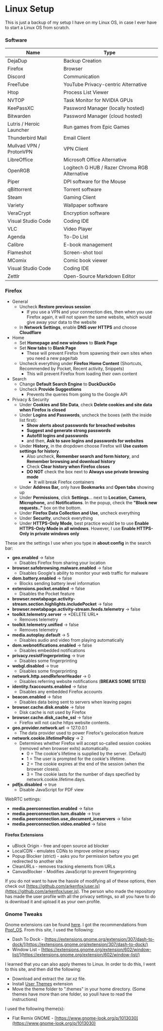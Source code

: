 # Linux Setup

This is just a backup of my setup I have on my Linux OS, in case I ever have to start a Linux OS from scratch.

### Software

| Name                     | Type                                          |
| ------------------------ | --------------------------------------------- |
| DejaDup                  | Backup Creation                               |
| Firefox                  | Browser                                       |
| Discord                  | Communication                                 |
| FreeTube                 | YouTube Privacy-centric Alternative           |
| Htop                     | Process List Viewer                           |
| NVTOP                    | Task Monitor for NVIDIA GPUs                  |
| KeePassXC                | Password Manager (locally hosted)             |
| Bitwarden                | Password Manager (cloud hosted)               |
| Lutris / Heroic Launcher | Run games from Epic Games                     |
| Thunderbird Mail         | Email Client                                  |
| Mullvad VPN / ProtonVPN  | VPN Client                                    |
| LibreOffice              | Microsoft Office Alternative                  |
| OpenRGB                  | Logitech G HUB / Razer Chroma RGB Alternative |
| Piper                    | DPI software for the Mouse                    |
| qBittorrent              | Torrent software                              |
| Steam                    | Gaming Client                                 |
| Variety                  | Wallpaper software                            |
| VeraCrypt                | Encryption software                           |
| Visual Studio Code       | Coding IDE                                    |
| VLC                      | Video Player                                  |
| Agenda                   | To-Do List                                    |
| Calibre                  | E-book management                             |
| Flameshot                | Screen-shot tool                              |
| MComix                   | Comic book viewer                             |
| Visual Studio Code       | Coding IDE                                    |
| Zettlr                   | Open-Source Markdown Editor                   |

### Firefox

* General
  * Uncheck **Restore previous session**
    * If you use a VPN and your connection dies, then when you use Firefox again, it will not spawn the same website, which would give away your data to the website
  * In **Network Settings**, enable **DNS over HTTPS** and choose **Cloudflare**
* Home
  * Set **Homepage and new windows** to **Blank Page**
  * Set **New tabs** to **Blank Page**
    * These will prevent Firefox from spawning their own sites when you need a new page/tab
  * Uncheck everything under **Firefox Home Content** (Shortcuts, Recommended by Pocket, Recent activity, Snippets)
    * This will prevent Firefox from loading their own content
* Search
  * Change **Default Search Engine** to **DuckDuckGo**
  * Uncheck **Provide Suggestions**
    * Prevents the queries from going to the Google API
* Privacy & Security
  * Under **Cookies and Site Data**, check **Delete cookies and site data when Firefox is closed**
  * Under **Logins and Passwords**, uncheck the boxes (with the inside list first):
    * **Show alerts about passwords for breached websites**
    * **Suggest and generate strong passwords**
    * **Autofill logins and passwords**
    * and then, **Ask to save logins and passwords for websites**
  * Under **History,** in the dropdown choose Firefox will **Use custom settings for history**.
    * Also uncheck, **Remember search and form history**, and **Remember browsing and download history**
    * Check **Clear history when Firefox closes**
    * **DO NOT** check the box next to **Always use private browsing mode**
      * It will break Firefox containers
  * Under **Address Bar,** only have **Bookmarks** and **Open tabs** showing up
  * Under **Permissions**, click **Settings**... next to **Location, Camera, Microphone,** and **Notifications**. In the popup, check the **"Block new requests.."** box on the bottom.
  * Under **Firefox Data Collection and Use**, uncheck everything
  * Under **Security**, uncheck everything
  * Under **HTTPS-Only Mode**, best practice would be to use **Enable HTTPS-Only Mode in all windows**. However, I use **Enable HTTPS-Only in private windows only**

These are the settings I use when you type in **about:config** in the search bar:

* **geo.enabled** -> false
  * Disables Firefox from sharing your location
* **browser.safebrowsing.malware.enabled** -> false
  * Disables Google's ability to monitor your web traffic for malware
* **dom.battery.enabled** -> false
  * Blocks sending battery level information
* **extensions.pocket.enabled** -> false
  * Disables the Pocket feature
* **browser.newtabpage.activity-stream.section.highlights.includePocket** -> false
* **browser.newtabpage.activity-stream.feeds.telemetry** -> false
* **toolkit.telemetry.server** -> \*DELETE URL\*
  * Removes telemetry
* **toolkit.telemetry.unified** -> false
  * Removes telemetry
* **media.autoplay.default** -> 5
  * Disables audio and video from playing automatically
* **dom.webnotifications.enabled** -> false
  * Disables embedded notifications
* **privacy.resistFingerprinting** -> true
  * Disables some fingerprinting
* **webgl.disabled** -> true
  * Disables some fingerprinting
* **network.http.sendRefererHeader** -> 0
  * Disables referring website notifications (**BREAKS SOME SITES)**
* **identity.fxaccounts.enabled** -> false
  * Disables any embedded Firefox accounts
* **beacon.enabled** -> false
  * Disables data being sent to servers when leaving pages
* **browser.cache.disk.enable** -> false
  * Disk cache is not used by Firefox
* &#x20;**browser.cache.disk\_cache\_ssl** -> false
  * Firefox will not cache https website contents.
* **geo.provider.network.url** -> 127.0.0.1
  * The data provider used to power Firefox's geolocation feature
* **network.cookie.lifetimePolicy** -> 2
  * Determines whether Firefox will accept so-called session cookies (removed when browser exits) automatically.
    * 0 = The cookie's lifetime is supplied by the server. (Default)
    * 1 = The user is prompted for the cookie's lifetime.
    * 2 = The cookie expires at the end of the session (when the browser closes).
    * 3 =  The cookie lasts for the number of days specified by network.cookie.lifetime.days.
* **pdfjs.disabled** -> true
  * Disable JavaScript for PDF view

WebRTC settings:

* **media.peerconnection.enabled** -> false
* **media.peerconnection.turn.disable** -> true
* **media.peerconnection.use\_document\_iceservers** -> false
* **media.peerconnection.video.enabled** -> false

#### Firefox Extensions

* uBlock Origin - free and open source ad blocker
* LocalCDN - emulates CDNs to improve online privacy
* Popup Blocker (strict) - asks you for permission before you get redirected to another site
* CleanURLs - removes tracking elements from URLs
* CanvasBlocker - Modifies JavaScript to prevent fingerprinting

If you do not want to have the hassle of modifying all of these options, then check out [https://github.com/arkenfox/user.js](https://github.com/arkenfox/user.js). The person who made the repository has made the user profile with all the privacy settings, so all you have to do is download it and upload it as your own profile.

### Gnome Tweaks

Gnome extensions can be found [here](https://extensions.gnome.org). I got the recommendations from [Pop!\_OS](https://support.system76.com/articles/customize-gnome). From this site, I used the following:

* Dash To Dock - [https://extensions.gnome.org/extension/307/dash-to-dock/](https://extensions.gnome.org/extension/307/dash-to-dock/)
* Window List - [https://extensions.gnome.org/extension/602/window-list/](https://extensions.gnome.org/extension/602/window-list/)

I learned that you can also apply themes to Linux. In order to do this, I went to this site, and then did the following:

* Download and extract the .tar.xz file.
* Install [User Themes](https://extensions.gnome.org/extension/19/user-themes) extension
* Move the theme folder to ".themes" in your home directory. (Some themes have more than one folder, so youll have to read the instructions)

I used the following theme(s):

* Flat Remix GNOME - [https://www.gnome-look.org/p/1013030](https://www.gnome-look.org/p/1013030)
